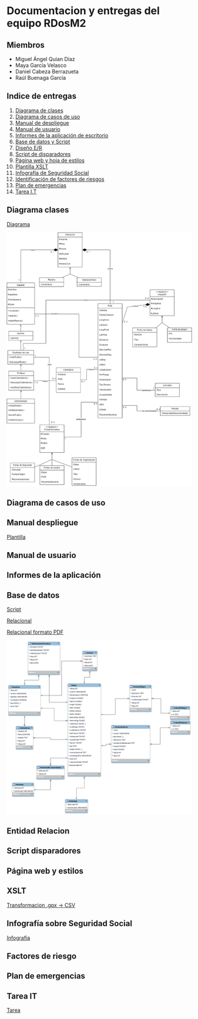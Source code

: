 # Documentacion y entregas del equipo **RDosM2**

## Miembros

- Miguel Ángel Quian Díaz
- Maya García Velasco
- Daniel Cabeza Berrazueta
- Raúl Buenaga García

## Indice de entregas
<!--Para enlazar correctamente, crear un header con #/##/### y vincular -> [texto](#nombreDelHeader)-->
1. [Diagrama de clases](#diagrama-clases)
2. [Diagrama de casos de uso](#diagrama-de-casos-de-uso)
3. [Manual de despliegue](#manual-despliegue)
4. [Manual de usuario](#manual-de-usuario)
5. [Informes de la aplicación de escritorio](#informes-de-la-aplicación)
6. [Base de datos y Script](#base-de-datos)
7. [Diseño E/R](#entidad-relacion)
8. [Script de disparadores](#script-disparadores)
9. [Página web y hoja de estilos](#página-web-y-estilos)
10. [Plantilla XSLT](#xslt)
11. [Infografía de Seguridad Social](#infografía-sobre-seguridad-social)
12. [Identificación de factores de riesgos](#factores-de-riesgo)
13. [Plan de emergencias](#plan-de-emergencias)
14. [Tarea I.T](#tarea-it)

   
   

## Diagrama clases

[Diagrama](https://educantabria.sharepoint.com/:b:/r/sites/RETODAM1DAM12025-39009471-DAM1-EQUIPO1/Documentos%20compartidos/DAM1-EQUIPO1/ARCHIVOS%20RETO/Diagrama%20de%20clases.pdf?csf=1&web=1&e=S4GaSd)

![Diagrama](https://github.com/DanCabAltF4/DAM1_EQUIPO1_2425/blob/modificaciones-readme/imagenes/Diagrama%20de%20clases.png)


## Diagrama de casos de uso

## Manual despliegue

[Plantilla](https://educantabria.sharepoint.com/:b:/r/sites/RETODAM1DAM12025-39009471-DAM1-EQUIPO1/Documentos%20compartidos/DAM1-EQUIPO1/ARCHIVOS%20RETO/MANUAL%20DE%20DESPLIEGUE%20DAM1.pdf?csf=1&web=1&e=lJPKIP)

## Manual de usuario

## Informes de la aplicación

## Base de datos

[Script](https://educantabria.sharepoint.com/:u:/r/sites/RETODAM1DAM12025-39009471-DAM1-EQUIPO1/Documentos%20compartidos/DAM1-EQUIPO1/ARCHIVOS%20RETO/BD/GeneracionBD_Equipo1.sql?csf=1&web=1&e=hKzkjL)

[Relacional](https://educantabria.sharepoint.com/:u:/r/sites/RETODAM1DAM12025-39009471-DAM1-EQUIPO1/Documentos%20compartidos/DAM1-EQUIPO1/ARCHIVOS%20RETO/BD/EER_EQUIPO1_V4.mwb?csf=1&web=1&e=e1JlMH)

[Relacional formato PDF](https://educantabria.sharepoint.com/:b:/r/sites/RETODAM1DAM12025-39009471-DAM1-EQUIPO1/Documentos%20compartidos/DAM1-EQUIPO1/ARCHIVOS%20RETO/BD/EER_EQUIPO1_V4.pdf?csf=1&web=1&e=KapWHP)

<!--Para enlazar imagenes, añade una ! a un enlace normal-->
![Relacional](/imagenes/EER_EQUIPO1_V4.png)
## Entidad Relacion

## Script disparadores

## Página web y estilos

## XSLT
[Transformacion .gpx -> CSV](https://educantabria.sharepoint.com/:u:/r/sites/RETODAM1DAM12025-39009471-DAM1-EQUIPO1/Documentos%20compartidos/DAM1-EQUIPO1/ARCHIVOS%20RETO/gpxToCSV?csf=1&web=1&e=XLbvS2)
## Infografía sobre Seguridad Social
[Infografia](https://educantabria.sharepoint.com/:b:/r/sites/RETODAM1DAM12025-39009471-DAM1-EQUIPO1/Documentos%20compartidos/DAM1-EQUIPO1/ARCHIVOS%20RETO/Infografia%20SS.pdf?csf=1&web=1&e=En4MY3)

## Factores de riesgo

## Plan de emergencias

## Tarea IT
[Tarea](https://educantabria.sharepoint.com/:b:/r/sites/RETODAM1DAM12025-39009471-DAM1-EQUIPO1/Documentos%20compartidos/DAM1-EQUIPO1/ARCHIVOS%20RETO/Tarea_IT_Equipo1.pdf?csf=1&web=1&e=qgO1M3)




